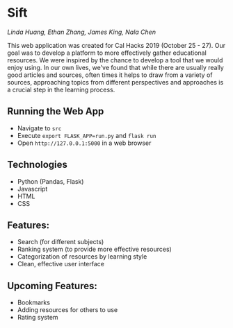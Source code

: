 # Sift
*Linda Huang, Ethan Zhang, James King, Nala Chen*

This web application was created for Cal Hacks 2019 (October 25 - 27). Our goal was to develop a platform to more effectively gather educational resources. We were inspired by the chance to develop a tool that we would enjoy using. In our own lives, we've found that while there are usually really good articles and sources, often times it helps to draw from a variety of sources, approaching topics from different perspectives and approaches is a crucial step in the learning process. 

## Running the Web App
- Navigate to `src`
- Execute `export FLASK_APP=run.py` and `flask run`
- Open `http://127.0.0.1:5000` in a web browser

## Technologies
- Python (Pandas, Flask)
- Javascript
- HTML
- CSS

## Features:
- Search (for different subjects)
- Ranking system (to provide more effective resources)
- Categorization of resources by learning style
- Clean, effective user interface

## Upcoming Features:
- Bookmarks
- Adding resources for others to use
- Rating system
